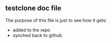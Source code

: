 ## testclone doc file

The purpose of this file is just to see how it gets:
* added to the repo
* synched back to github

